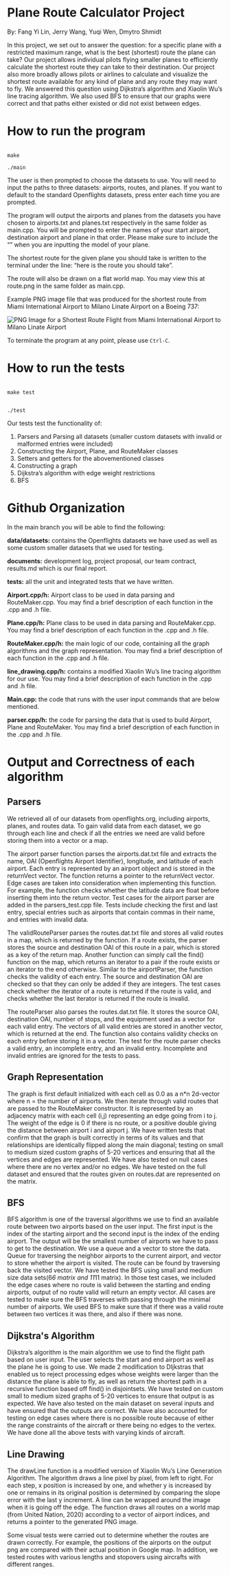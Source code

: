 # Plane Route Calculator Project


By: Fang Yi Lin, Jerry Wang, Yuqi Wen, Dmytro Shmidt

In this project, we set out to answer the question: for a specific plane with a restricted maximum range, what is the best (shortest) route the plane can take? Our project allows individual pilots flying smaller planes to efficiently calculate the shortest route they can take to their destination. Our project also more broadly allows pilots or airlines to calculate and visualize the shortest route available for any kind of plane and any route they may want to fly. We answered this question using Dijkstra’s algorithm and Xiaolin Wu’s line tracing algorithm. We also used BFS to ensure that our graphs were correct and that paths either existed or did not exist between edges.




# How to run the program

```

make

./main

```

The user is then prompted to choose the datasets to use. You will need to input the paths to three datasets: airports, routes, and planes. If you want to default to the standard Openflights datasets, press enter each time you are prompted.

The program will output the airports and planes from the datasets you have chosen to airports.txt and planes.txt respectively in the same folder as main.cpp. You will be prompted to enter the names of your start airport, destination airport and plane in that order. Please make sure to include the “” when you are inputting the model of your plane.

The shortest route for the given plane you should take is written to the terminal under the line: “here is the route you should take”.

The route will also be drawn on a flat world map. You may view this at route.png in the same folder as main.cpp.

Example PNG image file that was produced for the shortest route from Miami International Airport to Milano Linate Airport on a Boeing 737:

![PNG Image for a Shortest Route Flight from Miami International Airport to Milano Linate Airport](miami_milan_boeing737_flight.png)

To terminate the program at any point, please use `Ctrl-C`.


# How to run the tests

```

make test


./test

```

Our tests test the functionality of:



1. Parsers and Parsing all datasets (smaller custom datasets with invalid or malformed entries were included)
2. Constructing the Airport, Plane, and RouteMaker classes
3. Setters and getters for the abovementioned classes
4. Constructing a graph
5. Dijkstra’s algorithm with edge weight restrictions
6. BFS


# Github Organization

In the main branch you will be able to find the following:

**data/datasets:** contains the Openflights datasets we have used as well as some custom smaller datasets that we used for testing.

**documents:** development log, project proposal, our team contract, results.md which is our final report.

**tests:** all the unit and integrated tests that we have written. 

**Airport.cpp/h:** Airport class to be used in data parsing and RouteMaker.cpp. You may find a brief description of each function in the .cpp and .h file.

**Plane.cpp/h:** Plane class to be used in data parsing and RouteMaker.cpp. You may find a brief description of each function in the .cpp and .h file.

**RouteMaker.cpp/h:** the main logic of our code, containing all the graph algorithms and the graph representation. You may find a brief description of each function in the .cpp and .h file.

**line_drawing.cpp/h:** contains a modified Xiaolin Wu’s line tracing algorithm for our use. You may find a brief description of each function in the .cpp and .h file.

**Main.cpp:** the code that runs with the user input commands that are below mentioned.

**parser.cpp/h:** the code for parsing the data that is used to build Airport, Plane and RouteMaker. You may find a brief description of each function in the .cpp and .h file.


# Output and Correctness of each algorithm


## Parsers

We retrieved all of our datasets from openflights.org, including airports, planes, and routes data. To gain valid data from each dataset, we go through each line and check if all the entries we need are valid before storing them into a vector or a map. 

 

The airport parser function parses the airports.dat.txt file and extracts the name, OAI (Openflights Airport Identifier), longitude, and latitude of each airport. Each entry is represented by an airport object and is stored in the returnVect vector. The function returns a pointer to the returnVect vector. Edge cases are taken into consideration when implementing this function. For example, the function checks whether the latitude data are float before inserting them into the return vector. Test cases for the airport parser are added in the parsers_test.cpp file. Tests include checking the first and last entry, special entries such as airports that contain commas in their name, and entries with invalid data. 

 

The validRouteParser parses the routes.dat.txt file and stores all valid routes in a map, which is returned by the function. If a route exists, the parser stores the source and destination OAI of this route in a pair, which is stored as a key of the return map. Another function can simply call the find() function on the map, which returns an iterator to a pair if the route exists or an iterator to the end otherwise. Similar to the airportParser, the function checks the validity of each entry. The source and destination OAI are checked so that they can only be added if they are integers. The test cases check whether the iterator of a route is returned if the route is valid, and checks whether the last iterator is returned if the route is invalid.

 

The routeParser also parses the routes.dat.txt file. It stores the source OAI, destination OAI, number of stops, and the equipment used as a vector for each valid entry. The vectors of all valid entries are stored in another vector, which is returned at the end. The function also contains validity checks on each entry before storing it in a vector. The test for the route parser checks a valid entry, an incomplete entry, and an invalid entry. Incomplete and invalid entries are ignored for the tests to pass.


## Graph Representation

The graph is first default initialized with each cell as 0.0 as a n*n 2d-vector where n = the number of airports. We then iterate through valid routes that are passed to the RouteMaker constructor. It is represented by an adjacency matrix with each cell (i,j) representing an edge going from i to j. The weight of the edge is 0 if there is no route, or a positive double giving the distance between airport i and airport j. We have written tests that confirm that the graph is built correctly in terms of its values and that relationships are identically flipped along the main diagonal; testing on small to medium sized custom graphs of 5-20 vertices and ensuring that all the vertices and edges are represented. We have also tested on null cases where there are no vertex and/or no edges. We have tested on the full dataset and ensured that the routes given on routes.dat are represented on the matrix.


## BFS

BFS algorithm is one of the traversal algorithms we use to find an available route between two airports based on the user input.  The first input is the index of the starting airport and the second input is the index of the ending airport. The output will be the smallest number of airports we have to pass to get to the destination. We use a queue and a vector to store the data. Queue for traversing the neighbor airports to the current airport, and vector to store whether the airport is visited. The route can be found by traversing back the visited vector. We have tested the BFS using small and medium size data sets(6*6 matrix and 11*11 matrix). In those test cases, we included the edge cases where no route is valid between the starting and ending airports, output of no route valid will return an empty vector. All cases are tested to make sure the BFS traverses with passing through the minimal number of airports. We used BFS to make sure that if there was a valid route between two vertices it was there, and also if there was none.


## Dijkstra's Algorithm

Dijkstra’s algorithm is the main algorithm we use to find the flight path based on user input. The user selects the start and end airport as well as the plane he is going to use. We made 2 modification to DIjkstras that enabled us to reject processing edges whose weights were larger than the distance the plane is able to fly, as well as return the shortest path in a recursive function based off find() in disjointsets. We have tested on custom small to medium sized graphs of 5-20 vertices to ensure that output is as expected. We have also tested on the main dataset on several inputs and have ensured that the outputs are correct. We have also accounted for testing on edge cases where there is no possible route because of either the range constraints of the aircraft or there being no edges to the vertex. We have done all the above tests with varying kinds of aircraft.


## Line Drawing

The drawLine function is a modified version of Xiaolin Wu’s Line Generation Algorithm. The algorithm draws a line pixel by pixel, from left to right. For each step, x position is increased by one, and whether y is increased by one or remains in its original position is determined by comparing the slope error with the last y increment. A line can be wrapped around the image when it is going off the edge. The function draws all routes on a world map (from United Nation, 2020) according to a vector of airport indices, and returns a pointer to the generated PNG image. 

 

Some visual tests were carried out to determine whether the routes are drawn correctly. For example, the positions of the airports on the output png are compared with their actual position in Google map. In addition, we tested routes with various lengths and stopovers using aircrafts with different ranges. 
